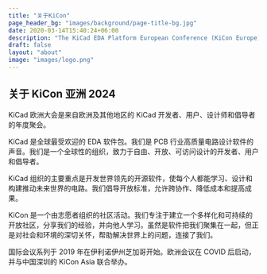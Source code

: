 ```yaml
---
title: "关于KiCon"
page_header_bg: "images/background/page-title-bg.jpg"
date: 2020-03-14T15:40:24+06:00
description: "The KiCad EDA Platform European Conference (KiCon Europe) conference is the European track for the international KiCon conference series "
draft: false
layout: "about"
image: "images/logo.png"
---
```


## 关于 KiCon 亚洲 2024

KiCad 欧洲大会是来自欧洲及其他地区的 KiCad 开发者、用户、设计师和倡导者的年度聚会。

KiCad 是全球最受欢迎的 EDA 软件包。我们是 PCB 行业高质量电路设计软件的声音。我们是一个全球性的组织，致力于自由、开放、可访问设计的开发者、用户和倡导者。

KiCad 组织的主要重点是开发世界领先的开源软件，使每个人都能学习、设计和构建推动未来世界的电路。我们倡导开放标准，允许跨协作、降低成本和提高成果。

KiCon 是一个由志愿者组织的社区活动。我们专注于建立一个多样化和可持续的开放社区，分享我们的经验，并向他人学习。虽然是软件把我们聚集在一起，但正是对社会和环境的深切关怀，帮助解决世界上的问题，连接了我们。

国际会议系列于 2019 年在伊利诺伊州芝加哥开始。欧洲会议在 COVID 后启动，并与中国深圳的 KiCon Asia 联合举办。
